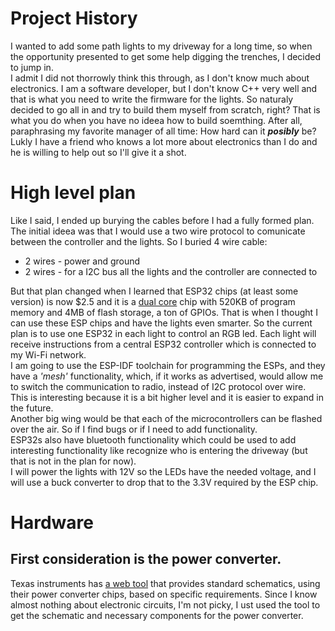 # Project History
I wanted to add some path lights to my driveway for a long time, so when the opportunity presented to get some help digging the trenches, I decided to jump in.  
I admit I did not thorrowly think this through, as I don't know much about electronics.
I am a software developer, but I don't know C++ very well and that is what you need to write the firmware for the lights.
So naturaly decided to go all in and try to build them myself from scratch, right? That is what you do when you have no ideea how to build soemthing. After all, paraphrasing my favorite manager of all time: How hard can it ***posibly*** be?  
Lukly I have a friend who knows a lot more about electronics than I do and he is willing to help out so I'll give it a shot.

# High level plan
Like I said, I ended up burying the cables before I had a fully formed plan. The initial ideea was that I would use a two wire protocol to comunicate between the controller and the lights. So I buried 4 wire cable:  
* 2 wires - power and ground
* 2 wires - for a I2C bus all the lights and the controller are connected to  

But that plan changed when I learned that ESP32 chips (at least some version) is now $2.5 and it is a [dual core](https://www.espressif.com/sites/default/files/documentation/esp32-wroom-32e_esp32-wroom-32ue_datasheet_en.pdf) chip with 520KB of program memory and 4MB of flash storage, a ton of GPIOs. That is when I thought I can use these ESP chips and have the lights even smarter.
So the current plan is to use one ESP32 in each light to control an RGB led. Each light will receive instructions from a central ESP32 controller which is connected to my Wi-Fi network.  
I am going to use the ESP-IDF toolchain for programming the ESPs, and they have a *'mesh'* functionality, which, if it works as advertised, would allow me to switch the communication to radio, instead of I2C protocol over wire. This is interesting because it is a bit higher level and it is easier to expand in the future.  
Another big wing would be that each of the microcontrollers can be flashed over the air. So if I find bugs or if I need to add functionality.  
ESP32s also have bluetooth functionality which could be used to add interesting functionality like recognize who is entering the driveway (but that is not in the plan for now).  
I will power the lights with 12V so the LEDs have the needed voltage, and I will use a buck converter to drop that to the 3.3V required by the ESP chip.

# Hardware
## First consideration is the power converter.
Texas instruments has [a web tool](https://webench.ti.com/power-designer/switching-regulator) that provides standard schematics, using their power converter chips, based on specific requirements. Since I know almost nothing about electronic circuits, I'm not picky, I ust used the tool to get the schematic and necessary components for the power converter.
